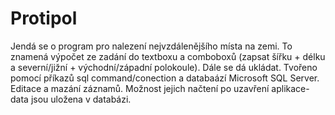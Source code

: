 # Protipol
Jendá se o program pro nalezení nejvzdálenějšího místa na zemi. To znamená výpočet ze zadání do textboxu a comboboxů (zapsat šířku + délku a severní/jižní + východní/západní polokoule). 
Dále se dá ukládat. Tvořeno pomocí příkazů sql command/conection a databaází Microsoft SQL Server.
Editace a mazání záznamů. Možnost jejich načtení po uzavření aplikace- data jsou uložena v databázi. 
